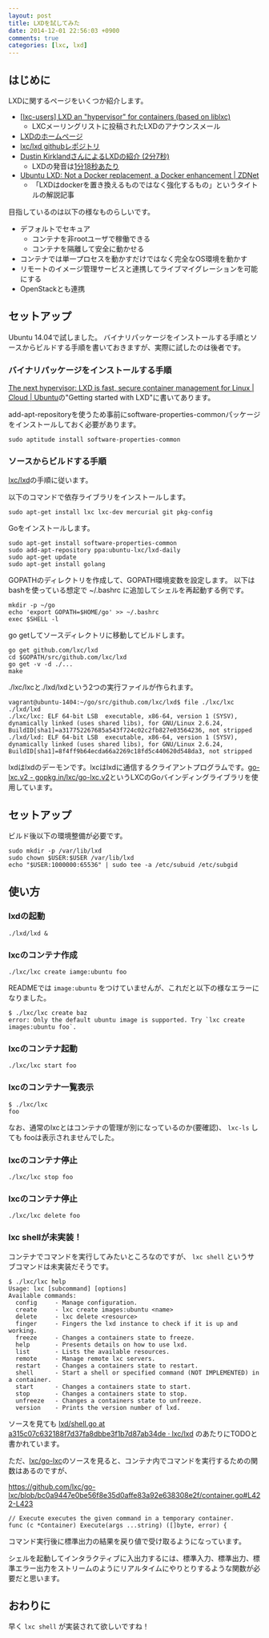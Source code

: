 ```yaml
---
layout: post
title: LXDを試してみた
date: 2014-12-01 22:56:03 +0900
comments: true
categories: [lxc, lxd]
---
```

## はじめに

LXDに関するページをいくつか紹介します。

* [\[lxc-users\] LXD an "hypervisor" for containers (based on liblxc)](https://lists.linuxcontainers.org/pipermail/lxc-users/2014-November/007978.html)
    * LXCメーリングリストに投稿されたLXDのアナウンスメール
* [LXDのホームページ](http://www.ubuntu.com/cloud/tools/lxd)
* [lxc/lxd githubレポジトリ](https://github.com/lxc/lxd)
* [Dustin KirklandさんによるLXDの紹介 (2分7秒)](https://insights.ubuntu.com/2014/11/04/lxd-the-linux-container-daemon/)
    * LXDの発音は[1分18秒あたり]( https://www.youtube.com/watch?v=U-lXf85Mhno&t=1m18s )
* [Ubuntu LXD: Not a Docker replacement, a Docker enhancement | ZDNet](http://www.zdnet.com/ubuntu-lxd-not-a-docker-replacement-a-docker-enhancement-7000035463/)
    * 「LXDはdockerを置き換えるものではなく強化するもの」というタイトルの解説記事


目指しているのは以下の様なものらしいです。

* デフォルトでセキュア
    * コンテナを非rootユーザで稼働できる
    * コンテナを隔離して安全に動かせる
* コンテナでは単一プロセスを動かすだけではなく完全なOS環境を動かす
* リモートのイメージ管理サービスと連携してライブマイグレーションを可能にする
* OpenStackとも連携

## セットアップ

Ubuntu 14.04で試しました。
バイナリパッケージをインストールする手順とソースからビルドする手順を書いておきますが、実際に試したのは後者です。

### バイナリパッケージをインストールする手順

[The next hypervisor: LXD is fast, secure container management for Linux | Cloud | Ubuntu](http://www.ubuntu.com/cloud/tools/lxd)の"Getting started with LXD"に書いてあります。

add-apt-repositoryを使うため事前にsoftware-properties-commonパッケージをインストールしておく必要があります。

```
sudo aptitude install software-properties-common
```

### ソースからビルドする手順

[lxc/lxd](https://github.com/lxc/lxd#installing-the-dependencies)の手順に従います。

以下のコマンドで依存ライブラリをインストールします。

```
sudo apt-get install lxc lxc-dev mercurial git pkg-config
```

Goをインストールします。

```
sudo apt-get install software-properties-common
sudo add-apt-repository ppa:ubuntu-lxc/lxd-daily
sudo apt-get update
sudo apt-get install golang
```

GOPATHのディレクトリを作成して、GOPATH環境変数を設定します。
以下はbashを使っている想定で ~/.bashrc に追加してシェルを再起動する例です。

```
mkdir -p ~/go
echo 'export GOPATH=$HOME/go' >> ~/.bashrc
exec $SHELL -l
```

go getしてソースディレクトリに移動してビルドします。

```
go get github.com/lxc/lxd
cd $GOPATH/src/github.com/lxc/lxd
go get -v -d ./...
make
```

./lxc/lxcと./lxd/lxdという2つの実行ファイルが作られます。

```
vagrant@ubuntu-1404:~/go/src/github.com/lxc/lxd$ file ./lxc/lxc ./lxd/lxd
./lxc/lxc: ELF 64-bit LSB  executable, x86-64, version 1 (SYSV), dynamically linked (uses shared libs), for GNU/Linux 2.6.24, BuildID[sha1]=a317752267685a543f724c02c2fb827e03564236, not stripped
./lxd/lxd: ELF 64-bit LSB  executable, x86-64, version 1 (SYSV), dynamically linked (uses shared libs), for GNU/Linux 2.6.24, BuildID[sha1]=8f4ff9b64ecda66a2269c18fd5c440620d548da3, not stripped
```

lxdはlxdのデーモンです。lxcはlxdに通信するクライアントプログラムです。[go-lxc.v2 - gopkg.in/lxc/go-lxc.v2](http://gopkg.in/lxc/go-lxc.v2)というLXCのGoバインディングライブラリを使用しています。

## セットアップ
ビルド後以下の環境整備が必要です。

```
sudo mkdir -p /var/lib/lxd
sudo chown $USER:$USER /var/lib/lxd
echo "$USER:1000000:65536" | sudo tee -a /etc/subuid /etc/subgid
```

## 使い方

### lxdの起動

```
./lxd/lxd &
```

### lxcのコンテナ作成

```
./lxc/lxc create iamge:ubuntu foo
```

READMEでは `image:ubuntu` をつけていませんが、これだと以下の様なエラーになりました。

```
$ ./lxc/lxc create baz
error: Only the default ubuntu image is supported. Try `lxc create images:ubuntu foo`.
```

### lxcのコンテナ起動

```
./lxc/lxc start foo
```

### lxcのコンテナ一覧表示

```
$ ./lxc/lxc
foo
```

なお、通常のlxcとはコンテナの管理が別になっているのか(要確認)、 `lxc-ls` しても fooは表示されませんでした。

### lxcのコンテナ停止

```
./lxc/lxc stop foo
```

### lxcのコンテナ停止

```
./lxc/lxc delete foo
```

### lxc shellが未実装！

コンテナでコマンドを実行してみたいところなのですが、 `lxc shell` というサブコマンドは未実装だそうです。

```
$ ./lxc/lxc help
Usage: lxc [subcommand] [options]
Available commands:
  config     - Manage configuration.
  create     - lxc create images:ubuntu <name>
  delete     - lxc delete <resource>
  finger     - Fingers the lxd instance to check if it is up and working.
  freeze     - Changes a containers state to freeze.
  help       - Presents details on how to use lxd.
  list       - Lists the available resources.
  remote     - Manage remote lxc servers.
  restart    - Changes a containers state to restart.
  shell      - Start a shell or specified command (NOT IMPLEMENTED) in a container.
  start      - Changes a containers state to start.
  stop       - Changes a containers state to stop.
  unfreeze   - Changes a containers state to unfreeze.
  version    - Prints the version number of lxd.
```

ソースを見ても [lxd/shell.go at a315c07c632188f7d37fa8dbbe3f1b7d87ab34de · lxc/lxd](https://github.com/lxc/lxd/blob/a315c07c632188f7d37fa8dbbe3f1b7d87ab34de/lxc/shell.go#L38-L42) のあたりにTODOと書かれています。

ただ、[lxc/go-lxc](https://github.com/lxc/go-lxc)のソースを見ると、コンテナ内でコマンドを実行するための関数はあるのですが、

https://github.com/lxc/go-lxc/blob/bc0a9447e0be56f8e35d0affe83a92e638308e2f/container.go#L422-L423

```
// Execute executes the given command in a temporary container.
func (c *Container) Execute(args ...string) ([]byte, error) {
```

コマンド実行後に標準出力の結果を戻り値で受け取るようになっています。

シェルを起動してインタラクティブに入出力するには、標準入力、標準出力、標準エラー出力をストリームのようにリアルタイムにやりとりするような関数が必要だと思います。

## おわりに

早く `lxc shell` が実装されて欲しいですね！
